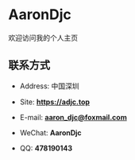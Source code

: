 # AaronDjc

欢迎访问我的个人主页

<!-- slide -->

## 联系方式

- Address: 中国深圳
- Site: **https://adjc.top**

- E-mail: **[aaron_djc@foxmail.com](mailto:aaron_djc@foxmail.com)**
- WeChat: **AaronDjc**
- QQ: **478190143**
